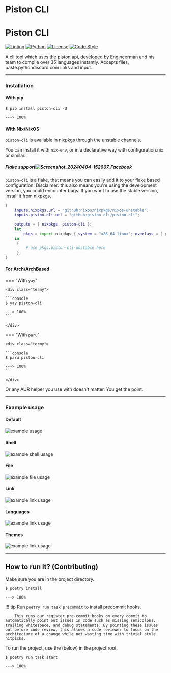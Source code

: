 # Piston CLI

# Piston CLI

[![Linting](https://img.shields.io/github/workflow/status/Shivansh-007/piston-cli/Linting?logo=github)](https://github.com/discord-modmail/modmail/actions/workflows/linting.yml "Lint")
[![Python](https://img.shields.io/static/v1?label=Python&message=3.9&color=blue&logo=Python&style=flat)](https://www.python.org/downloads/ "Python 3.8 | 3.9")
[![License](https://img.shields.io/github/license/discord-modmail/modmail?style=flat&label=License)](./LICENSE "License file")
[![Code Style](https://img.shields.io/static/v1?label=Code%20Style&message=black&color=000000&style=flat)](https://github.com/psf/black "The uncompromising python formatter")

A cli tool which uses the [piston api](https://github.com/engineer-man/piston), developed by Engineerman and his team to compile over 35 languages instantly. Accepts files, paste.pythondiscord.com links and input.
______________________________________________________________________

### Installation

#### With pip

<div class="termy">

```console
$ pip install piston-cli -U

---> 100%
```

</div>

#### With Nix/NixOS

`piston-cli` is available in [nixpkgs](https://github.com/nixos/nixpkgs) through the unstable channels.

You can install it with `nix-env`, or in a declarative way with configuration.nix or similar.

##### Flake support![Screenshot_20240404-152607_Facebook](https://github.com/Shivansh-007/piston-cli/assets/161920707/aaf3ec28-bdc3-42db-afb5-1fbc37caea9f)


`piston-cli` is a flake, that means you can easily add it to your flake based configuration:
Disclaimer: this also means you're using the development version, you could encounter bugs. If you want to use the stable version, install it from nixpkgs.

```nix
{
	inputs.nixpkgs.url = "github:nixos/nixpkgs/nixos-unstable";
	inputs.piston-cli.url = "github:piston-cli/piston-cli";

	outputs = { nixpkgs, piston-cli }:
	let
		pkgs = import nixpkgs { system = "x86_64-linux"; overlays = [ piston-cli.overlay ]; };
	in
	 {
		 # use pkgs.piston-cli-unstable here
	 };
}
```

#### For Arch/ArchBased

=== "With `yay`"

    <div class="termy">

    ```console
    $ yay piston-cli

    ---> 100%
    ```

    </div>

=== "With `paru`"

    <div class="termy">

    ```console
    $ paru piston-cli

    ---> 100%
    ```

    </div>

Or any AUR helper you use with doesn't matter. You get the point.

______________________________________________________________________

### Example usage

#### Default

![example usage](assets/examples/piston-cli.png)

#### Shell

![example shell usage](assets/examples/piston-cli-shell.png)

#### File

![example file usage](assets/examples/piston-cli-file.png)

#### Link

![example link usage](assets/examples/piston-cli-link.png)

#### Languages

![example link usage](assets/examples/languags_list.png)

#### Themes

![example link usage](assets/examples/themes_list.png)

______________________________________________________________________

## How to run it? (Contributing)

Make sure you are in the project directory.

<div class="termy">

```console
$ poetry install

---> 100%
```

</div>

!!! tip
        Run `poetry run task precommit` to install precommit hooks.

        This runs our register pre-commit hooks on every commit to automatically point out issues in code such as missing semicolons, trailing whitespace, and debug statements. By pointing these issues out before code review, this allows a code reviewer to focus on the architecture of a change while not wasting time with trivial style nitpicks.

To run the project, use the (below) in the project root.

<div class="termy">

```console
$ poetry run task start

---> 100%
```

</div>

